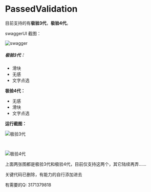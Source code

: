 # PassedValidation

目前支持的有**极验3代**，**极验4代**。

swaggerUI 截图：

![swagger](https://s1.328888.xyz/2022/07/03/Odb0.png)

##### 极验3代：

- 滑块
- 无感
- 文字点选

**极验4代：**

- 无感
- 滑块
- 文字点选

**运行截图：**

![极验3代](https://s1.328888.xyz/2022/07/03/jEno.png)

​					

![极验4代](https://s1.328888.xyz/2022/07/03/jl2S.png)



上面两张图都是极验3代和极验4代，目前仅支持这两个，其它陆续再弄……

关键代码已删除，有能力的自行添加进去

有需要的Q: 3171379818

